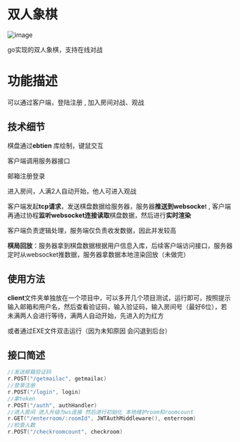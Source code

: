 # 双人象棋
![image](https://img.shields.io/badge/testes-66.7%25-green)

go实现的双人象棋，支持在线对战

# 功能描述

可以通过客户端，登陆注册 , 加入房间对战、观战

## 技术细节

棋盘通过**ebtien** 库绘制，键鼠交互

客户端调用服务器接口

邮箱注册登录

进入房间，人满2人自动开始，他人可进入观战

客户端发起**tcp请求**，发送棋盘数据给服务器，服务器**推送到websocke**t , 客户端再通过协程**监听websocket连接读取**棋盘数据，然后进行**实时渲染**

客户端负责逻辑处理，服务端仅负责收发数据，因此并发较高

**棋局回放**：服务器拿到棋盘数据根据用户信息入库，后续客户端访问接口，服务器定时从websocket推数据，服务器拿数据本地渲染回放（未做完）

## 使用方法

**client**文件夹单独放在一个项目中，可以多开几个项目测试，运行即可，按照提示输入邮箱和用户名，然后查看验证码，输入验证码，输入房间号（最好6位），若未满两人会进行等待，满两人自动开始，先进入的为红方

或者通过EXE文件双击运行（因为未知原因 会闪退到后台）

## 接口简述

```go
//发送邮箱验证码
r.POST("/getmailac", getmailac)
//登录注册
r.POST("/login", login)
//拿token
r.POST("/auth", authHandler)
//进入房间 进入升级为ws连接 然后进行初始化 本地维护room和roomcount
r.GET("/enterroom/:roomId", JWTAuthMiddleware(), enterroom)
//检查人数
r.POST("/checkroomcount", checkroom)
```

